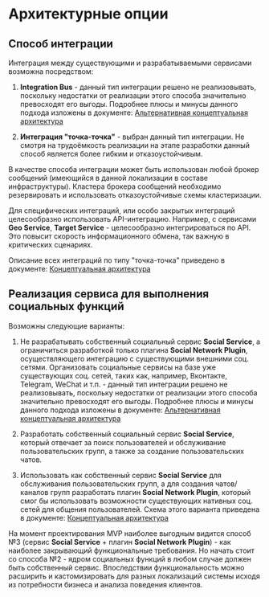 # Архитектурные опции #

## Способ интеграции ##
Интеграция между существующими и разрабатываемыми сервисами возможна посредством:
1. <b>Integration Bus</b> - данный тип интеграции решено не реализовывать, поскольку недостатки от реализации этого способа значительно превосходят его выгоды. Подробнее плюсы и минусы данного подхода изложены в документе:
[Альтернативная концептуальная архитектура](https://github.com/Lana8888/trans-sport/blob/main/04.1-conceptual-architecture-alt.md#%D0%BA%D0%BE%D0%BD%D1%86%D0%B5%D0%BF%D1%82%D1%83%D0%B0%D0%BB%D1%8C%D0%BD%D0%B0%D1%8F-%D0%B0%D1%80%D1%85%D0%B8%D1%82%D0%B5%D0%BA%D1%82%D1%83%D1%80%D0%B0---%D0%B0%D0%BB%D1%8C%D1%82%D0%B5%D1%80%D0%BD%D0%B0%D1%82%D0%B8%D0%B2%D0%BD%D0%B0%D1%8F-%D1%80%D0%B5%D0%B0%D0%BB%D0%B8%D0%B7%D0%B0%D1%86%D0%B8%D1%8F)

2. <b>Интеграция "точка-точка"</b> - выбран данный тип интеграции. Не смотря на трудоёмкость реализации на этапе разработки данный способ является более гибким и отказоустойчивым.  

В качестве способа интеграции может быть использован любой брокер сообщений (имеющийся в данной локализации в составе инфраструктуры). Кластера брокера сообщений необходимо резервировать и использовать отказоустойчивые схемы кластеризации.  

Для специфических интеграций, или особо закрытых интеграций целесообразно использовать API-интеграцию. Например, с сервисами <b>Geo Service</b>, <b>Target Service</b> - целесообразно интегрироваться по API. Это повысит скорость информационного обмена, так важную в критических сценариях.  

Описание всех интеграций по типу "точка-точка" приведено в документе: [Концептуальная архитектура](https://github.com/Lana8888/trans-sport/blob/main/04-conceptual-architecture.md#%D0%BA%D0%BE%D0%BD%D1%86%D0%B5%D0%BF%D1%82%D1%83%D0%B0%D0%BB%D1%8C%D0%BD%D0%B0%D1%8F-%D0%B0%D1%80%D1%85%D0%B8%D1%82%D0%B5%D0%BA%D1%82%D1%83%D1%80%D0%B0)
## Реализация сервиса для выполнения социальных функций ##
Возможны следующие варианты:
1. Не разрабатывать собственный социальный сервис <b>Social Service</b>, а ограничиться разработкой только плагина <b>Social Network Plugin</b>, осуществляющего интеграцию с существующими внешними соц. сетями. Организовать социальные сервисы на базе уже существующих соц. сетей, таких как, например, Вконтакте, Telegram, WeChat и т.п. - данный тип интеграции решено не реализовывать, поскольку недостатки от реализации этого способа значительно превосходят его выгоды. Подробнее плюсы и минусы данного подхода изложены в документе:
[Альтернативная концептуальная архитектура](https://github.com/Lana8888/trans-sport/blob/main/04.1-conceptual-architecture-alt.md#%D0%BA%D0%BE%D0%BD%D1%86%D0%B5%D0%BF%D1%82%D1%83%D0%B0%D0%BB%D1%8C%D0%BD%D0%B0%D1%8F-%D0%B0%D1%80%D1%85%D0%B8%D1%82%D0%B5%D0%BA%D1%82%D1%83%D1%80%D0%B0---%D0%B0%D0%BB%D1%8C%D1%82%D0%B5%D1%80%D0%BD%D0%B0%D1%82%D0%B8%D0%B2%D0%BD%D0%B0%D1%8F-%D1%80%D0%B5%D0%B0%D0%BB%D0%B8%D0%B7%D0%B0%D1%86%D0%B8%D1%8F)

2. Разработать собственный социальный сервис <b>Social Service</b>, который отвечает за поиск пользователей и обслуживание пользовательских групп, а также за создание пользовательских чатов.

3. Использовать как собственный сервис <b>Social Service</b> для обслуживания пользовательских групп, а для создания чатов/каналов групп разработать плагин <b>Social Network Plugin</b>, который смог бы использовать возможности существующих нативных соц. сетей для общения пользователей. Схема этого варианта приведена в документе: [Концептуальная архитектура](https://github.com/Lana8888/trans-sport/blob/main/04%20-%20conceptual-architecture.md#%D0%BA%D0%BE%D0%BD%D1%86%D0%B5%D0%BF%D1%82%D1%83%D0%B0%D0%BB%D1%8C%D0%BD%D0%B0%D1%8F-%D0%B0%D1%80%D1%85%D0%B8%D1%82%D0%B5%D0%BA%D1%82%D1%83%D1%80%D0%B0) 

На момент проектирования MVP наиболее выгодным видится способ №3 (сервис <b>Social Service</b> + плагин <b>Social Network Plugin</b>) - как наиболее закрывающий функциональные требования. Но начать стоит со способа №2 - ядром социальных функций в любом случае должен быть собственный сервис. Впоследствии функциональность можно расширить и кастомизировать для разных локализаций системы исходя из потребности бизнеса и анализа поведения клиентов.
